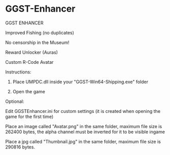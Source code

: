 # GGST-Enhancer
GGST ENHANCER

Improved Fishing (no duplicates)

No censorship in the Museum!

Reward Unlocker (Auras)

Custom R-Code Avatar

Instructions:

1. Place UMPDC.dll inside your "GGST-Win64-Shipping.exe" folder

2. Open the game

Optional:

Edit GGSTEnhancer.ini for custom settings (it is created when opening the game for the first time)

Place an image called "Avatar.png" in the same folder, maximum file size is 262400 bytes, the alpha channel must be inverted for it to be visible ingame

Place a jpg called "Thumbnail.jpg" in the same folder, maximum file size is 290816 bytes.
